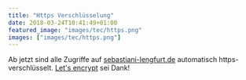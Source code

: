 ```yaml
---
title: "Https Verschlüsselung"
date: 2018-03-24T10:41:49+01:00
featured_image: "images/tec/https.png"
images: ["images/tec/https.png"]
---
```


Ab jetzt sind alle Zugriffe auf [sebastiani-lengfurt.de](https://sebastiani-lengfurt.de) automatisch https-verschlüsselt.
[Let's encrypt](https://letsencrypt.org/) sei Dank!